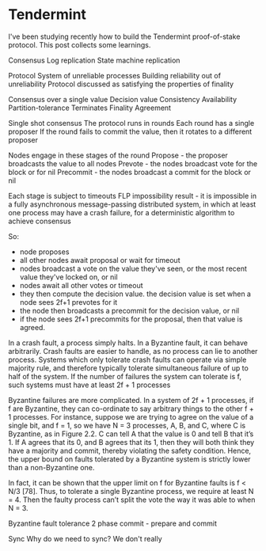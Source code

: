 # Tendermint

I've been studying recently how to build the Tendermint proof-of-stake protocol. This post collects some learnings.

Consensus
Log replication
State machine replication

Protocol
System of unreliable processes
Building reliability out of unreliability
Protocol discussed as satisfying the properties of finality

Consensus over a single value
Decision value
Consistency
Availability
Partition-tolerance
Terminates
Finality
Agreement


Single shot consensus
The protocol runs in rounds
Each round has a single proposer
If the round fails to commit the value, then it rotates to a different proposer

Nodes engage in these stages of the round
Propose - the proposer broadcasts the value to all nodes
Prevote - the nodes broadcast vote for the block or for nil
Precommit - the nodes broadcast a commit for the block or nil

Each stage is subject to timeouts
FLP impossibility result - it is impossible in a fully asynchronous message-passing distributed system, in which at least one process may have a crash failure, for a deterministic algorithm to achieve consensus

So:
- node proposes
- all other nodes await proposal or wait for timeout
- nodes broadcast a vote on the value they've seen, or the most recent value they've locked on, or nil
- nodes await all other votes or timeout
- they then compute the decision value. the decision value is set when a node sees 2f+1 prevotes for it
- the node then broadcasts a precommit for the decision value, or nil
- if the node sees 2f+1 precommits for the proposal, then that value is agreed. 





In a crash fault, a process simply halts. In a Byzantine fault, it can behave arbitrarily. Crash faults are easier to handle, as no process can lie to another process. Systems which only tolerate crash faults can operate via simple majority rule, and therefore typically tolerate simultaneous failure of up to half of the system. If the number of failures the system can tolerate is f, such systems must have at least 2f + 1 processes

Byzantine failures are more complicated. In a system of 2f + 1 processes, if f are Byzantine, they can co-ordinate to say arbitrary things to the other f + 1 processes. For instance, suppose we are trying to agree on the value of a single bit, and f = 1, so we have N = 3 processes, A, B, and C, where C is Byzantine, as in Figure 2.2. C can tell A that the value is 0 and tell B that it’s 1. If A agrees that its 0, and B agrees that its 1, then they will both think they have a majority and commit, thereby violating the safety condition. Hence, the upper bound on faults tolerated by a Byzantine system is strictly lower than a non-Byzantine one.

In fact, it can be shown that the upper limit on f for Byzantine faults is f < N/3 [78]. Thus, to tolerate a single Byzantine process, we require at least N = 4. Then the faulty process can’t split the vote the way it was able to when N = 3.


Byzantine fault tolerance
2 phase commit - prepare and commit



Sync
Why do we need to sync?
We don't really